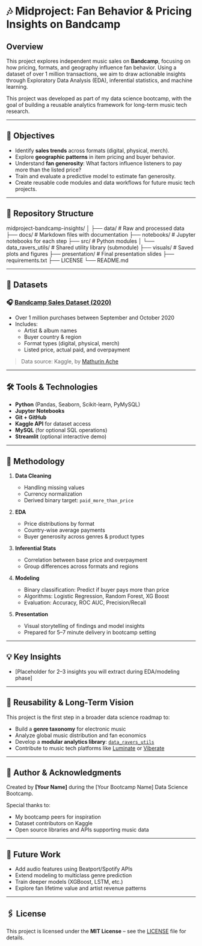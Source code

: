 # 🎶 Midproject: Fan Behavior & Pricing Insights on Bandcamp

## Overview

This project explores independent music sales on **Bandcamp**, focusing on how pricing, formats, and geography influence fan behavior. Using a dataset of over 1 million transactions, we aim to draw actionable insights through Exploratory Data Analysis (EDA), inferential statistics, and machine learning.

This project was developed as part of my data science bootcamp, with the goal of building a reusable analytics framework for long-term music tech research.

---

## 🧩 Objectives

- Identify **sales trends** across formats (digital, physical, merch).
- Explore **geographic patterns** in item pricing and buyer behavior.
- Understand **fan generosity**: What factors influence listeners to pay more than the listed price?
- Train and evaluate a predictive model to estimate fan generosity.
- Create reusable code modules and data workflows for future music tech projects.

---

## 📁 Repository Structure
midproject-bandcamp-insights/
│
├── data/                         # Raw and processed data
├── docs/                         # Markdown files with documentation
├── notebooks/                    # Jupyter notebooks for each step
├── src/                          # Python modules
│   └── data_ravers_utils/       # Shared utility library (submodule)
├── visuals/                      # Saved plots and figures
├── presentation/                 # Final presentation slides
├── requirements.txt
├── LICENSE
└── README.md

---

## 🧪 Datasets

### 🎧 [Bandcamp Sales Dataset (2020)](https://www.kaggle.com/datasets/mathurinache/1000000-bandcamp-sales)
- Over 1 million purchases between September and October 2020
- Includes:
  - Artist & album names
  - Buyer country & region
  - Format types (digital, physical, merch)
  - Listed price, actual paid, and overpayment

> Data source: Kaggle, by [Mathurin Ache](https://www.kaggle.com/mathurinache)

---

## 🛠️ Tools & Technologies

- **Python** (Pandas, Seaborn, Scikit-learn, PyMySQL)
- **Jupyter Notebooks**
- **Git + GitHub**
- **Kaggle API** for dataset access
- **MySQL** (for optional SQL operations)
- **Streamlit** (optional interactive demo)

---

## 🧠 Methodology

1. **Data Cleaning**
   - Handling missing values
   - Currency normalization
   - Derived binary target: `paid_more_than_price`
   
2. **EDA**
   - Price distributions by format
   - Country-wise average payments
   - Buyer generosity across genres & product types

3. **Inferential Stats**
   - Correlation between base price and overpayment
   - Group differences across formats and regions

4. **Modeling**
   - Binary classification: Predict if buyer pays more than price
   - Algorithms: Logistic Regression, Random Forest, XG Boost
   - Evaluation: Accuracy, ROC AUC, Precision/Recall

5. **Presentation**
   - Visual storytelling of findings and model insights
   - Prepared for 5–7 minute delivery in bootcamp setting

---

## 💡 Key Insights

- [Placeholder for 2–3 insights you will extract during EDA/modeling phase]

---

## 🔁 Reusability & Long-Term Vision

This project is the first step in a broader data science roadmap to:
- Build a **genre taxonomy** for electronic music
- Analyze global music distribution and fan economics
- Develop a **modular analytics library**: [`data_ravers_utils`](https://github.com/Funnear/data_ravers_utils)
- Contribute to music tech platforms like [Luminate](https://luminatedata.com/) or [Viberate](https://viberate.com/)

---

## 📜 Author & Acknowledgments

Created by **[Your Name]** during the [Your Bootcamp Name] Data Science Bootcamp.

Special thanks to:
- My bootcamp peers for inspiration
- Dataset contributors on Kaggle
- Open source libraries and APIs supporting music data

---

## 📌 Future Work

- Add audio features using Beatport/Spotify APIs
- Extend modeling to multiclass genre prediction
- Train deeper models (XGBoost, LSTM, etc.)
- Explore fan lifetime value and artist revenue patterns

---

## 🖇️ License

This project is licensed under the **MIT License** – see the [LICENSE](LICENSE) file for details.

